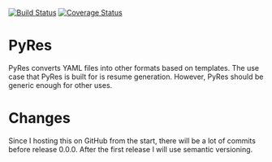 [![Build Status](https://travis-ci.org/skylerberg/PyRes.png)](https://travis-ci.org/skylerberg/PyRes)
[![Coverage Status](https://img.shields.io/coveralls/skylerberg/PyRes.svg)](https://coveralls.io/r/skylerberg/PyRes?branch=master)

PyRes
=====

PyRes converts YAML files into other formats based on templates. The use case 
that PyRes is built for is resume generation. However, PyRes should be generic
enough for other uses.

Changes
=======

Since I hosting this on GitHub from the start, there will be a lot of commits
before release 0.0.0. After the first release I will use semantic versioning.
